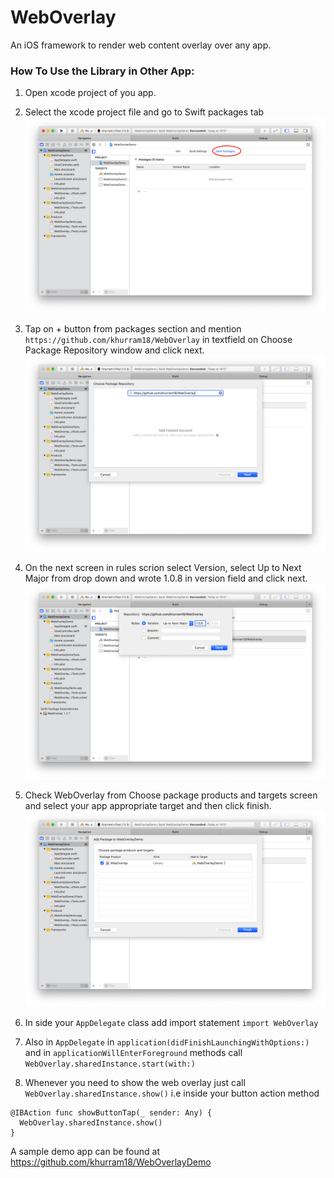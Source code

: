 # WebOverlay
An iOS framework to render web content overlay over any app.
### How To Use the Library in Other App:
1. Open xcode project of you app.
2. Select the xcode project file and go to Swift packages tab
![xcode project](1.png)

3. Tap on + button from packages section and mention `https://github.com/khurram18/WebOverlay` in textfield on Choose Package Repository window and click next.
![dependency](2.png)

4. On the next screen in rules scrion select Version, select Up to Next Major from drop down and wrote 1.0.8 in version field and click next.
![dependency version](3.png)

5. Check WebOverlay from Choose package products and targets screen and select your app appropriate target and then click finish.
![add target](4.png)

6. In side your `AppDelegate` class add import statement
```import WebOverlay```
7. Also in `AppDelegate` in `application(didFinishLaunchingWithOptions:)` and in `applicationWillEnterForeground` methods call 
```WebOverlay.sharedInstance.start(with:)```
8. Whenever you need to show the web overlay just call 
```WebOverlay.sharedInstance.show()```
i.e inside your button action method
```
@IBAction func showButtonTap(_ sender: Any) {
  WebOverlay.sharedInstance.show()
}
```

A sample demo app can be found at https://github.com/khurram18/WebOverlayDemo 
